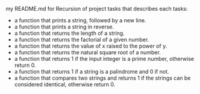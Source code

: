 my README.md for Recursion of project tasks that describes each tasks:
- a function that prints a string, followed by a new line.
- a function that prints a string in reverse.
- a function that returns the length of a string.
- a function that returns the factorial of a given number.
- a function that returns the value of x raised to the power of y.
- a function that returns the natural square root of a number.
- a function that returns 1 if the input integer is a prime number, otherwise return 0.
- a function that returns 1 if a string is a palindrome and 0 if not.
- a function that compares two strings and returns 1 if the strings can be considered identical, otherwise return 0.
